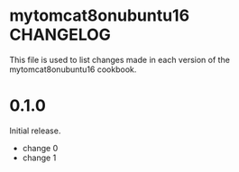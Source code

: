 # mytomcat8onubuntu16 CHANGELOG

This file is used to list changes made in each version of the mytomcat8onubuntu16 cookbook.

# 0.1.0

Initial release.

- change 0
- change 1

